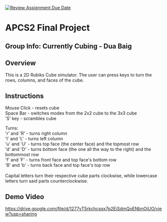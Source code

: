 [![Review Assignment Due Date](https://classroom.github.com/assets/deadline-readme-button-24ddc0f5d75046c5622901739e7c5dd533143b0c8e959d652212380cedb1ea36.svg)](https://classroom.github.com/a/syDSSnTt)
# APCS2 Final Project
## Group Info: Currently Cubing - Dua Baig
## Overview
This is a 2D Rubiks Cube simulator. The user can press keys to turn the rows, columns, and faces of the cube.

## Instructions
Mouse Click - resets cube
<br/> 
Space Bar - switches modes from the 2x2 cube to the 3x3 cube
<br/> 
'S' key - scrambles cube

Turns:
<br/> 
'r' and 'R' - turns right column
<br/> 
'l' and 'L' - turns left column
<br/> 
'u' and 'U' - turns top face (the center face) and the topmost row
<br/> 
'd' and 'D' - turns bottom face (the one all the way to the right) and the bottommost row
<br/> 
'f' and 'F' - turns front face and top face's bottom row
<br/> 
'B' and 'b' - turns back face and top face's top row
<br/> <br/> 
Capital letters turn their respective cube parts clockwise, while lowercase letters turn said parts counterclockwise.

## Demo Video
https://drive.google.com/file/d/1277yT5rkchcsqx7p2EiSdmQoENbnOiUO/view?usp=sharing
